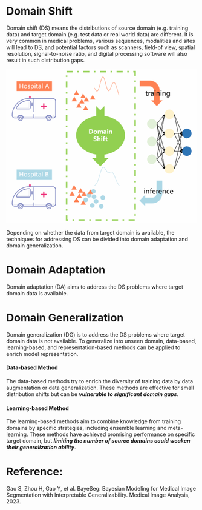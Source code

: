 # Domain Shift

Domain shift (DS) means the distributions of source domain (e.g. training data) and target domain (e.g. test data or real world data) are different. It is very common in medical problems, various sequences, modalities and sites will lead to DS, and potential factors such as scanners, field-of view, spatial resolution, signal-to-noise ratio, and digital processing software will also result in such distribution gaps.

![DomainShift](https://github.com/xiaovhua/Interpretability-of-Medical-Data-/blob/main/png/DomainShift.gif)

Depending on whether the data from target domain is available, the techniques for addressing DS can be divided into domain adaptation and domain generalization.

# Domain Adaptation
Domain adaptation (DA) aims to address the DS problems where target domain data is available.

# Domain Generalization
Domain generalization (DG) is to address the DS problems where target domain data is not available. To generalize into unseen domain, data-based, learning-based, and representation-based methods can be applied to enrich model representation.
#### Data-based Method
The data-based methods try to enrich the diversity of training data by data augmentation or data generalization. These methods are effective for small distribution shifts but can be **_vulnerable to significant domain gaps_**. 
#### Learning-based Method
The learning-based methods aim to combine knowledge from training domains by specific strategies, including ensemble learning and meta-learning. These methods have achieved promising performance on specific target domain, but **_limiting the number of source domains could weaken their generalization ability_**.

# Reference:
Gao S, Zhou H, Gao Y, et al. BayeSeg: Bayesian Modeling for Medical Image Segmentation with Interpretable Generalizability. Medical Image Analysis, 2023.


